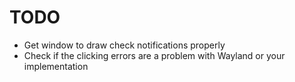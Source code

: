 # TODO

* Get window to draw check notifications properly
* Check if the clicking errors are a problem with Wayland or your implementation
